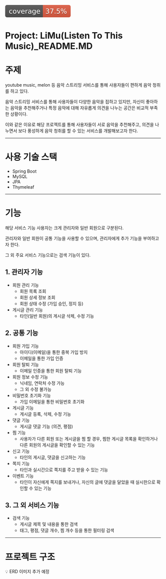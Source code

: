 ![test coverage](.github/badges/jacoco.svg)

# Project: LiMu(Listen To This Music)_README.MD

# 주제

youtube music, melon 등 음악 스트리밍 서비스를 통해 사용자들이 편하게 음악 청취를 하고 있다.

음악 스트리밍 서비스를 통해 사용자들이 다양한 음악을 접하고 있지만, 자신이 좋아하는 음악을 추천해주거나 특정 음악에 대해 자유롭게 의견을 나누는 공간은 비교적 부족한 상황이다.

이와 같은 이유로 해당 프로젝트를 통해 사용자들이 서로 음악을 추천해주고, 의견을 나누면서 보다 풍성하게 음악 청취를 할 수 있는 서비스를 개발해보고자 한다.

---

# 사용 기술 스택

- Spring Boot
- MySQL
- JPA
- Thymeleaf

---

# 기능

해당 서비스 기능 사용자는 크게 관리자와 일반 회원으로 구분된다.

관리자와 일반 회원이 공통 기능을 사용할 수 있으며, 관리자에게 추가 기능을 부여하고자 한다.

그 외 주요 서비스 기능으로는 검색 기능이 있다.

## 1. 관리자 기능

- 회원 관리 기능
    - 회원 목록 조회
    - 회원 상세 정보 조회
    - 회원 상태 수정 (가입 승인, 정지 등)
- 게시글 관리 기능
    - 타인(일반 회원)의 게시글 삭제, 수정 기능

## 2. 공통 기능

- 회원 가입 기능
    - 아이디(이메일)을 통한 중복 가입 방지
    - 이메일을 통한 가입 인증
- 회원 탈퇴 기능
    - 이메일 인증을 통한 회원 탈퇴 기능
- 회원 정보 수정 기능
    - 닉네임, 연락처 수정 가능
    - 그 외 수정 불가능
- 비밀번호 초기화 기능
    - 가입 이메일을 통한 비밀번호 초기화
- 게시글 기능
    - 게시글 등록, 삭제, 수정 기능
- 댓글 기능
    - 게시글 댓글 기능 (의견, 평점)
- 찜 기능
    - 사용자가 다른 회원 또는 게시글을 찜 할 경우, 찜한 게시글 목록을 확인하거나 다른 회원의 게시글을 확인할 수 있는 기능
- 신고 기능
    - 타인의 게시글, 댓글을 신고하는 기능
- 쪽지 기능
    - 타인과 실시간으로 쪽지를 주고 받을 수 있는 기능
- 이벤트 기능
    - 타인이 자신에게 쪽지를 보내거나, 자신의 글에 댓글을 달았을 때 실시한으로 확인할 수 있는 기능

## 3. 그 외 서비스 기능

- 검색 기능
    - 게시글 제목 및 내용을 통한 검색
    - 태그, 평점, 댓글 개수, 찜 개수 등을 통한 필터링 검색

---

# 프로젝트 구조

<aside>
💡 ERD 이미지 추가 예정

</aside>
